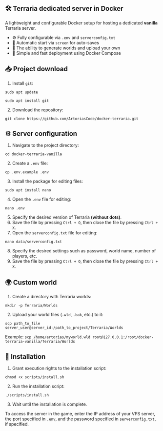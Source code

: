 ## 🛠 Terraria dedicated server in Docker
A lightweight and configurable Docker setup for hosting a dedicated **vanilla** Terraria server.
- ⚙️ Fully configurable via `.env` and `serverconfig.txt`
- 💾 Automatic start via `screen` for auto-saves
- 🔁 The ability to generate worlds and upload your own
- 🚀 Simple and fast deployment using Docker Compose

## 📥 Project download
1) Install `git`:
```
sudo apt update
```
```
sudo apt install git
```
2) Download the repository:
```
git clone https://github.com/ArtoriasCode/docker-terraria.git
```

## ⚙️ Server configuration
1) Navigate to the project directory:
```
cd docker-terraria-vanilla
```
2) Create a `.env` file:
```
cp .env.example .env
```
3) Install the package for editing files:
```
sudo apt install nano
```
4) Open the `.env` file for editing:
```
nano .env
```
5) Specify the desired version of Terraria **(without dots)**.
6) Save the file by pressing `Ctrl + O`, then close the file by pressing `Ctrl + X`.
7) Open the `serverconfig.txt` file for editing:
```
nano data/serverconfig.txt
```
8) Specify the desired settings such as password, world name, number of players, etc.
9) Save the file by pressing `Ctrl + O`, then close the file by pressing `Ctrl + X`.

## 🌍 Custom world
1) Create a directory with Terraria worlds:
```
mkdir -p Terraria/Worlds
```
2) Upload your world files (`.wld`, `.bak`, etc.) to it:
```
scp path_to_file server_user@server_id:/path_to_project/Terraria/Worlds
```
Example: `scp /home/artorias/myworld.wld root@127.0.0.1:/root/docker-terraria-vanilla/Terraria/Worlds`

## 🔨 Installation
1) Grant execution rights to the installation script:
```
chmod +x scripts/install.sh
```
2) Run the installation script:
```
./scripts/install.sh
```
3) Wait until the installation is complete.

To access the server in the game, enter the IP address of your VPS server, the port specified in `.env`, and the password specified in `serverconfig.txt`, if specified.
